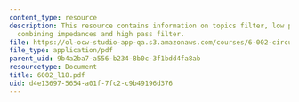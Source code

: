 ```yaml
---
content_type: resource
description: This resource contains information on topics filter, low pass filter,
  combining impedances and high pass filter.
file: https://ol-ocw-studio-app-qa.s3.amazonaws.com/courses/6-002-circuits-and-electronics-spring-2007/d4e136975654a01f7fc2c9b49196d376_6002_l18.pdf
file_type: application/pdf
parent_uid: 9b4a2ba7-a556-b234-8b0c-3f1bdd4fa8ab
resourcetype: Document
title: 6002_l18.pdf
uid: d4e13697-5654-a01f-7fc2-c9b49196d376
---
```

